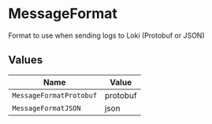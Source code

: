 # MessageFormat

Format to use when sending logs to Loki (Protobuf or JSON)


## Values

| Name                    | Value                   |
| ----------------------- | ----------------------- |
| `MessageFormatProtobuf` | protobuf                |
| `MessageFormatJSON`     | json                    |